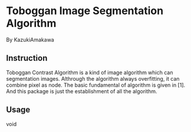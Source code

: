 # Toboggan Image Segmentation Algorithm
By KazukiAmakawa<br/>

## Instruction
Toboggan Contrast Algorithm is a kind of image algorithm which can segmentation images. Althrough the algorithm always overfitting, it can combine pixel as node. The basic fundamental of algorithm is given in [1]. And this package is just the establishment of all the algorithm.<br/>

## Usage
void